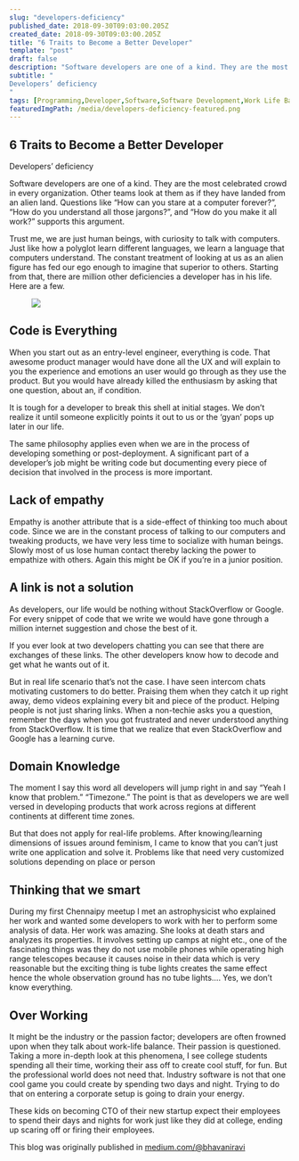 ```yaml
---
slug: "developers-deficiency"
published_date: 2018-09-30T09:03:00.205Z
created_date: 2018-09-30T09:03:00.205Z
title: "6 Traits to Become a Better Developer"
template: "post"
draft: false
description: "Software developers are one of a kind. They are the most celebrated crowd in every organization. Other teams look at them as if they have landed from an alien land. Questions like “How can you stare…"
subtitle: "
Developers’ deficiency
"
tags: [Programming,Developer,Software,Software Development,Work Life Balance]
featuredImgPath: /media/developers-deficiency-featured.png
---
```

## 6 Traits to Become a Better Developer

Developers’ deficiency

Software developers are one of a kind. They are the most celebrated crowd in every organization. Other teams look at them as if they have landed from an alien land. Questions like “How can you stare at a computer forever?”, “How do you understand all those jargons?”, and “How do you make it all work?” supports this argument.

Trust me, we are just human beings, with curiosity to talk with computers. Just like how a polyglot learn different languages, we learn a language that computers understand. The constant treatment of looking at us as an alien figure has fed our ego enough to imagine that superior to others. Starting from that, there are million other deficiencies a developer has in his life. Here are a few.

<figure>

![](/media/developers-deficiency-featured.png)

</figure>

## Code is Everything

When you start out as an entry-level engineer, everything is code. That awesome product manager would have done all the UX and will explain to you the experience and emotions an user would go through as they use the product. But you would have already killed the enthusiasm by asking that one question, about an, if condition.

It is tough for a developer to break this shell at initial stages. We don’t realize it until someone explicitly points it out to us or the ‘gyan’ pops up later in our life.

The same philosophy applies even when we are in the process of developing something or post-deployment. A significant part of a developer’s job might be writing code but documenting every piece of decision that involved in the process is more important.

## Lack of empathy

Empathy is another attribute that is a side-effect of thinking too much about code. Since we are in the constant process of talking to our computers and tweaking products, we have very less time to socialize with human beings. Slowly most of us lose human contact thereby lacking the power to empathize with others. Again this might be OK if you’re in a junior position.

## A link is not a solution

As developers, our life would be nothing without StackOverflow or Google. For every snippet of code that we write we would have gone through a million internet suggestion and chose the best of it.

If you ever look at two developers chatting you can see that there are exchanges of these links. The other developers know how to decode and get what he wants out of it.

But in real life scenario that’s not the case. I have seen intercom chats motivating customers to do better. Praising them when they catch it up right away, demo videos explaining every bit and piece of the product. Helping people is not just sharing links. When a non-techie asks you a question, remember the days when you got frustrated and never understood anything from StackOverflow. It is time that we realize that even StackOverflow and Google has a learning curve.

## Domain Knowledge

The moment I say this word all developers will jump right in and say “Yeah I know that problem.” “Timezone.” The point is that as developers we are well versed in developing products that work across regions at different continents at different time zones.

But that does not apply for real-life problems. After knowing/learning dimensions of issues around feminism, I came to know that you can’t just write one application and solve it. Problems like that need very customized solutions depending on place or person

## Thinking that we smart

During my first Chennaipy meetup I met an astrophysicist who explained her work and wanted some developers to work with her to perform some analysis of data. Her work was amazing. She looks at death stars and analyzes its properties. It involves setting up camps at night etc., one of the fascinating things was they do not use mobile phones while operating high range telescopes because it causes noise in their data which is very reasonable but the exciting thing is tube lights creates the same effect hence the whole observation ground has no tube lights…. Yes, we don’t know everything.

## Over Working

It might be the industry or the passion factor; developers are often frowned upon when they talk about work-life balance. Their passion is questioned. Taking a more in-depth look at this phenomena, I see college students spending all their time, working their ass off to create cool stuff, for fun. But the professional world does not need that. Industry software is not that one cool game you could create by spending two days and night. Trying to do that on entering a corporate setup is going to drain your energy.

These kids on becoming CTO of their new startup expect their employees to spend their days and nights for work just like they did at college, ending up scaring off or firing their employees.

This blog was originally published in [medium.com/@bhavaniravi](https://medium.com/@bhavaniravi)
